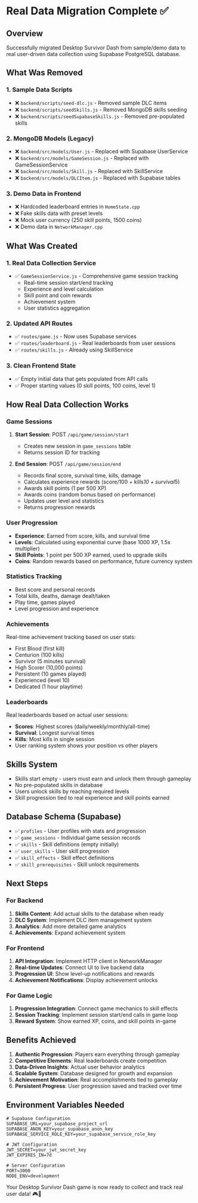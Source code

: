 # Real Data Migration Complete ✅

## Overview
Successfully migrated Desktop Survivor Dash from sample/demo data to real user-driven data collection using Supabase PostgreSQL database.

## What Was Removed

### 1. Sample Data Scripts
- ❌ `backend/scripts/seed-dlc.js` - Removed sample DLC items
- ❌ `backend/scripts/seedSkills.js` - Removed MongoDB skills seeding
- ❌ `backend/scripts/seedSupabaseSkills.js` - Removed pre-populated skills

### 2. MongoDB Models (Legacy)
- ❌ `backend/src/models/User.js` - Replaced with Supabase UserService
- ❌ `backend/src/models/GameSession.js` - Replaced with GameSessionService
- ❌ `backend/src/models/Skill.js` - Replaced with SkillService
- ❌ `backend/src/models/DLCItem.js` - Replaced with Supabase tables

### 3. Demo Data in Frontend
- ❌ Hardcoded leaderboard entries in `HomeState.cpp`
- ❌ Fake skills data with preset levels
- ❌ Mock user currency (250 skill points, 1500 coins)
- ❌ Demo data in `NetworkManager.cpp`

## What Was Created

### 1. Real Data Collection Service
- ✅ `GameSessionService.js` - Comprehensive game session tracking
  - Real-time session start/end tracking
  - Experience and level calculation
  - Skill point and coin rewards
  - Achievement system
  - User statistics aggregation

### 2. Updated API Routes
- ✅ `routes/game.js` - Now uses Supabase services
- ✅ `routes/leaderboard.js` - Real leaderboards from user sessions  
- ✅ `routes/skills.js` - Already using SkillService

### 3. Clean Frontend State
- ✅ Empty initial data that gets populated from API calls
- ✅ Proper starting values (0 skill points, 100 coins, level 1)

## How Real Data Collection Works

### Game Sessions
1. **Start Session**: POST `/api/game/session/start`
   - Creates new session in `game_sessions` table
   - Returns session ID for tracking

2. **End Session**: POST `/api/game/session/end`
   - Records final score, survival time, kills, damage
   - Calculates experience rewards (score/100 + kills*10 + survival*5)
   - Awards skill points (1 per 500 XP)
   - Awards coins (random bonus based on performance)
   - Updates user level and statistics
   - Returns progression rewards

### User Progression
- **Experience**: Earned from score, kills, and survival time
- **Levels**: Calculated using exponential curve (base 1000 XP, 1.5x multiplier)
- **Skill Points**: 1 point per 500 XP earned, used to upgrade skills
- **Coins**: Random rewards based on performance, future currency system

### Statistics Tracking
- Best score and personal records
- Total kills, deaths, damage dealt/taken
- Play time, games played
- Level progression and experience

### Achievements
Real-time achievement tracking based on user stats:
- First Blood (first kill)
- Centurion (100 kills)
- Survivor (5 minutes survival)
- High Scorer (10,000 points)
- Persistent (10 games played)
- Experienced (level 10)
- Dedicated (1 hour playtime)

### Leaderboards
Real leaderboards based on actual user sessions:
- **Scores**: Highest scores (daily/weekly/monthly/all-time)
- **Survival**: Longest survival times
- **Kills**: Most kills in single session
- User ranking system shows your position vs other players

## Skills System
- Skills start empty - users must earn and unlock them through gameplay
- No pre-populated skills in database
- Users unlock skills by reaching required levels
- Skill progression tied to real experience and skill points earned

## Database Schema (Supabase)
- ✅ `profiles` - User profiles with stats and progression
- ✅ `game_sessions` - Individual game session records
- ✅ `skills` - Skill definitions (empty initially)
- ✅ `user_skills` - User skill progression
- ✅ `skill_effects` - Skill effect definitions
- ✅ `skill_prerequisites` - Skill unlock requirements

## Next Steps

### For Backend
1. **Skills Content**: Add actual skills to the database when ready
2. **DLC System**: Implement DLC item management system
3. **Analytics**: Add more detailed game analytics
4. **Achievements**: Expand achievement system

### For Frontend
1. **API Integration**: Implement HTTP client in NetworkManager
2. **Real-time Updates**: Connect UI to live backend data
3. **Progression UI**: Show level-up notifications and rewards
4. **Achievement Notifications**: Display achievement unlocks

### For Game Logic
1. **Progression Integration**: Connect game mechanics to skill effects
2. **Session Tracking**: Implement session start/end calls in game loop
3. **Reward System**: Show earned XP, coins, and skill points in-game

## Benefits Achieved

1. **Authentic Progression**: Players earn everything through gameplay
2. **Competitive Elements**: Real leaderboards create competition
3. **Data-Driven Insights**: Actual user behavior analytics
4. **Scalable System**: Database designed for growth and expansion
5. **Achievement Motivation**: Real accomplishments tied to gameplay
6. **Persistent Progress**: User progression saved and tracked over time

## Environment Variables Needed

```env
# Supabase Configuration
SUPABASE_URL=your_supabase_project_url
SUPABASE_ANON_KEY=your_supabase_anon_key
SUPABASE_SERVICE_ROLE_KEY=your_supabase_service_role_key

# JWT Configuration  
JWT_SECRET=your_jwt_secret_key
JWT_EXPIRES_IN=7d

# Server Configuration
PORT=3000
NODE_ENV=development
```

Your Desktop Survivor Dash game is now ready to collect and track real user data! 🎮🚀 